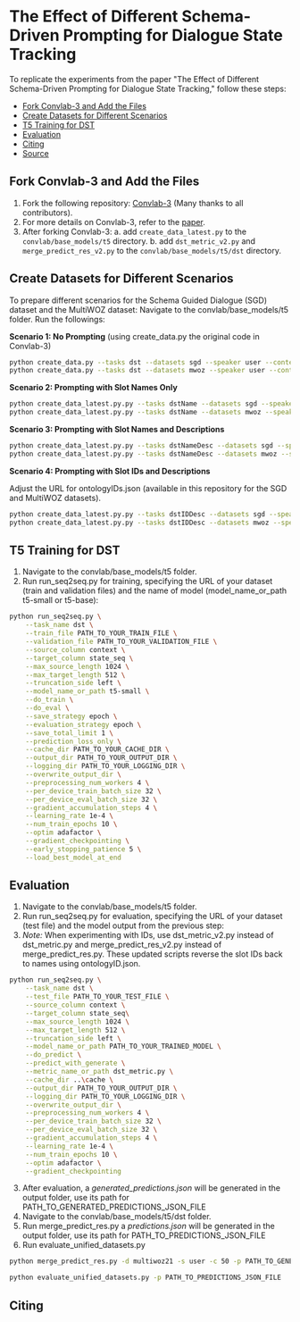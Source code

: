 # The Effect of Different Schema-Driven Prompting for Dialogue State Tracking

To replicate the experiments from the paper "The Effect of Different Schema-Driven Prompting for Dialogue State Tracking," follow these steps:

- [Fork Convlab-3 and Add the Files](#fork-convlab-3-and-add-the-files)
- [Create Datasets for Different Scenarios](#create-datasets-for-different-scenarios)
- [T5 Training for DST](#t5-training-for-dst)
- [Evaluation](#evaluation)
- [Citing](#citing)
- [Source](#source)

## Fork Convlab-3 and Add the Files

1. Fork the following repository: [Convlab-3](https://github.com/ConvLab/ConvLab-3) (Many thanks to all contributors).
2. For more details on Convlab-3, refer to the [paper](https://aclanthology.org/2023.emnlp-demo.9/).
3. After forking Convlab-3:
   a. add `create_data_latest.py` to the `convlab/base_models/t5` directory.
   b. add `dst_metric_v2.py` and `merge_predict_res_v2.py` to the `convlab/base_models/t5/dst` directory.

## Create Datasets for Different Scenarios

To prepare different scenarios for the Schema Guided Dialogue (SGD) dataset and the MultiWOZ dataset:
Navigate to the convlab/base_models/t5 folder. Run the followings:

**Scenario 1: No Prompting**
(using create_data.py the original code in Convlab-3)
```bash
python create_data.py --tasks dst --datasets sgd --speaker user --context_window_size 50
python create_data.py --tasks dst --datasets mwoz --speaker user --context_window_size 50
```

**Scenario 2: Prompting with Slot Names Only**
```bash
python create_data_latest.py.py --tasks dstName --datasets sgd --speaker user --context_window_size 50
python create_data_latest.py.py --tasks dstName --datasets mwoz --speaker user --context_window_size 50
```
**Scenario 3: Prompting with Slot Names and Descriptions**
```bash
python create_data_latest.py.py --tasks dstNameDesc --datasets sgd --speaker user --context_window_size 50
python create_data_latest.py.py --tasks dstNameDesc --datasets mwoz --speaker user --context_window_size 50
```
**Scenario 4: Prompting with Slot IDs and Descriptions**

Adjust the URL for ontologyIDs.json (available in this repository for the SGD and MultiWOZ datasets).

```bash
python create_data_latest.py.py --tasks dstIDDesc --datasets sgd --speaker user --context_window_size 50
python create_data_latest.py.py --tasks dstIDDesc --datasets mwoz --speaker user --context_window_size 50
```
## T5 Training for DST
1. Navigate to the convlab/base_models/t5 folder.
2. Run run_seq2seq.py for training, specifying the URL of your dataset (train and validation files) and the name of model (model_name_or_path t5-small or t5-base):

```bash
python run_seq2seq.py \
    --task_name dst \
    --train_file PATH_TO_YOUR_TRAIN_FILE \
    --validation_file PATH_TO_YOUR_VALIDATION_FILE \
    --source_column context \
    --target_column state_seq \
    --max_source_length 1024 \
    --max_target_length 512 \
    --truncation_side left \
    --model_name_or_path t5-small \
    --do_train \
    --do_eval \
    --save_strategy epoch \
    --evaluation_strategy epoch \
    --save_total_limit 1 \
    --prediction_loss_only \
    --cache_dir PATH_TO_YOUR_CACHE_DIR \
    --output_dir PATH_TO_YOUR_OUTPUT_DIR \
    --logging_dir PATH_TO_YOUR_LOGGING_DIR \
    --overwrite_output_dir \
    --preprocessing_num_workers 4 \
    --per_device_train_batch_size 32 \
    --per_device_eval_batch_size 32 \
    --gradient_accumulation_steps 4 \
    --learning_rate 1e-4 \
    --num_train_epochs 10 \
    --optim adafactor \
    --gradient_checkpointing \
    --early_stopping_patience 5 \
    --load_best_model_at_end


```
## Evaluation

1. Navigate to the convlab/base_models/t5 folder.
2. Run run_seq2seq.py for evaluation, specifying the URL of your dataset (test file) and the model output from the previous step:
3. *Note:* When experimenting with IDs, use dst_metric_v2.py instead of dst_metric.py and merge_predict_res_v2.py instead of merge_predict_res.py. These updated scripts reverse the slot IDs back to names using ontologyID.json.
   
```bash
python run_seq2seq.py \
    --task_name dst \
    --test_file PATH_TO_YOUR_TEST_FILE \
    --source_column context \
    --target_column state_seq\
    --max_source_length 1024 \
    --max_target_length 512 \
    --truncation_side left \
    --model_name_or_path PATH_TO_YOUR_TRAINED_MODEL \
    --do_predict \
    --predict_with_generate \
    --metric_name_or_path dst_metric.py \
    --cache_dir ..\cache \
    --output_dir PATH_TO_YOUR_OUTPUT_DIR \
    --logging_dir PATH_TO_YOUR_LOGGING_DIR \
    --overwrite_output_dir \
    --preprocessing_num_workers 4 \
    --per_device_train_batch_size 32 \
    --per_device_eval_batch_size 32 \
    --gradient_accumulation_steps 4 \
    --learning_rate 1e-4 \
    --num_train_epochs 10 \
    --optim adafactor \
    --gradient_checkpointing


```

3. After evaluation, a *generated_predictions.json* will be generated in the output folder, use its path for PATH_TO_GENERATED_PREDICTIONS_JSON_FILE
4. Navigate to the convlab/base_models/t5/dst folder.
5. Run merge_predict_res.py a *predictions.json* will be generated in the output folder, use its path for PATH_TO_PREDICTIONS_JSON_FILE
7. Run evaluate_unified_datasets.py
   
```bash
python merge_predict_res.py -d multiwoz21 -s user -c 50 -p PATH_TO_GENERATED_PREDICTIONS_JSON_FILE

python evaluate_unified_datasets.py -p PATH_TO_PREDICTIONS_JSON_FILE

```
## Citing

